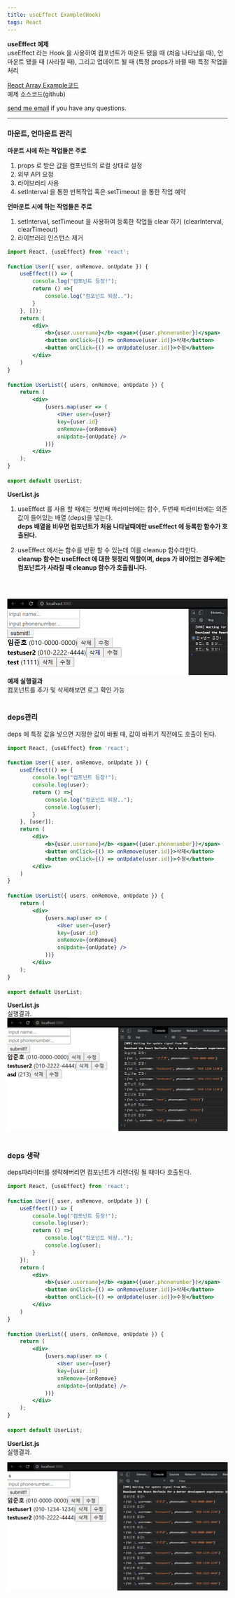 ```yaml
---
title: useEffect Example(Hook)
tags: React
---
```


**useEffect 예제**  
useEffect 라는 Hook 을 사용하여 컴포넌트가 마운트 됐을 때 (처음 나타났을 때), 언마운트 됐을 때 (사라질 때), 그리고 업데이트 될 때 (특정 props가 바뀔 때) 특정 작업을 처리 
<br />

[React Array Example코드](https://github.com/limjunho/React/tree/master/array_ex)  
예제 소스코드(github)  

[send me email](mailto:jewel7492@gmail.com) if you have any questions.  

<!--more-->

---

### 마운트, 언마운트 관리  

**마운트 시에 하는 작업들은 주로**  

1. props 로 받은 값을 컴포넌트의 로컬 상태로 설정  
2. 외부 API 요청  
3. 라이브러리 사용  
4. setInterval 을 통한 반복작업 혹은 setTimeout 을 통한 작업 예약  

**언마운트 시에 하는 작업들은 주로**  

1. setInterval, setTimeout 을 사용하여 등록한 작업들 clear 하기 (clearInterval, clearTimeout)  
2. 라이브러리 인스턴스 제거  

```jsx
import React, {useEffect} from 'react';

function User({ user, onRemove, onUpdate }) {
    useEffect(() => {
        console.log("컴포넌트 등장!");
        return () =>{
            console.log("컴포넌트 퇴장..");
        }
    }, []);
    return (
        <div>
            <b>{user.username}</b> <span>({user.phonenumber})</span>
            <button onClick={() => onRemove(user.id)}>삭제</button>
            <button onClick={() => onUpdate(user.id)}>수정</button>
        </div>
    )
}

function UserList({ users, onRemove, onUpdate }) {
    return (
        <div>
            {users.map(user => (
                <User user={user} 
                key={user.id} 
                onRemove={onRemove} 
                onUpdate={onUpdate} />
            ))}
        </div>
    );
}

export default UserList;
```
**UserList.js**  
1. useEffect 를 사용 할 때에는 첫번째 파라미터에는 함수, 두번째 파라미터에는 의존값이 들어있는 배열 (deps)을 넣는다.  
**deps 배열을 비우면 컴포넌트가 처음 나타날때에만 useEffect 에 등록한 함수가 호출된다.**  

2. useEffect 에서는 함수를 반환 할 수 있는데 이를 cleanup 함수라한다.  
**cleanup 함수는 useEffect 에 대한 뒷정리 역할이며, deps 가 비어있는 경우에는 컴포넌트가 사라질 때 cleanup 함수가 호출됩니다.**  
<br />
<br />

![그림1](/assets/React/post12_useEffect_ex/1.PNG)  
**예제 실행결과**  
컴포넌트를 추가 및 삭제해보면 로그 확인 가능  
<br />

### deps관리  

deps 에 특정 값을 넣으면 지정한 값이 바뀔 때, 값이 바뀌기 직전에도 호출이 된다.  

```jsx
import React, {useEffect} from 'react';

function User({ user, onRemove, onUpdate }) {
    useEffect(() => {
        console.log("컴포넌트 등장!");
        console.log(user);
        return () =>{
            console.log("컴포넌트 퇴장..");
            console.log(user);
        }
    }, [user]);
    return (
        <div>
            <b>{user.username}</b> <span>({user.phonenumber})</span>
            <button onClick={() => onRemove(user.id)}>삭제</button>
            <button onClick={() => onUpdate(user.id)}>수정</button>
        </div>
    )
}

function UserList({ users, onRemove, onUpdate }) {
    return (
        <div>
            {users.map(user => (
                <User user={user} 
                key={user.id} 
                onRemove={onRemove} 
                onUpdate={onUpdate} />
            ))}
        </div>
    );
}

export default UserList;
```
**UserList.js**  
실행결과.  
![그림2](/assets/React/post12_useEffect_ex/2.PNG)  
<br />

### deps 생략   

deps파라미터를 생략해버리면 컴포넌트가 리렌더링 될 때마다 호출된다.  

```jsx
import React, {useEffect} from 'react';

function User({ user, onRemove, onUpdate }) {
    useEffect(() => {
        console.log("컴포넌트 등장!");
        console.log(user);
        return () =>{
            console.log("컴포넌트 퇴장..");
            console.log(user);
        }
    });
    return (
        <div>
            <b>{user.username}</b> <span>({user.phonenumber})</span>
            <button onClick={() => onRemove(user.id)}>삭제</button>
            <button onClick={() => onUpdate(user.id)}>수정</button>
        </div>
    )
}

function UserList({ users, onRemove, onUpdate }) {
    return (
        <div>
            {users.map(user => (
                <User user={user} 
                key={user.id} 
                onRemove={onRemove} 
                onUpdate={onUpdate} />
            ))}
        </div>
    );
}

export default UserList;
```
**UserList.js**  
실행결과.  

![그림3](/assets/React/post12_useEffect_ex/3.PNG)  